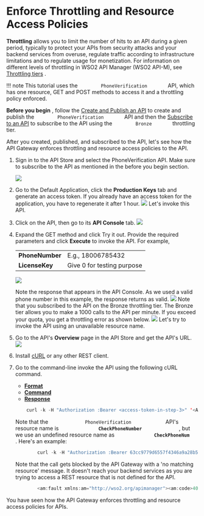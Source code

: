 # Enforce Throttling and Resource Access Policies

**Throttling** allows you to limit the number of hits to an API during a given period, typically to protect your APIs from security attacks and your backend services from overuse, regulate traffic according to infrastructure limitations and to regulate usage for monetization. For information on different levels of throttling in WSO2 API Manager (WSO2 API-M), see [Throttling tiers](_Setting_Throttling_Limits_) .

!!! note
This tutorial uses the `         PhoneVerification        ` API, which has one resource, GET and POST methods to access it and a throttling policy enforced.

**Before you begin** , follow the [Create and Publish an API](_Create_and_Publish_an_API_) to create and publish the `         PhoneVerification        ` API and then the [Subscribe to an API](_Subscribe_to_an_API_) to subscribe to the API using the `         Bronze        ` throttling tier.


After you created, published, and subscribed to the API, let's see how the API Gateway enforces throttling and resource access policies to the API.

1.  Sign in to the API Store and select the PhoneVerification API.
    Make sure to subscribe to the API as mentioned in the before you begin section.

    ![](attachments/103332523/103332512.png)

2.  Go to the Default Application, click the **Production Keys** tab and generate an access token.
    If you already have an access token for the application, you have to regenerate it after 1 hour.
    ![](attachments/103332523/103332516.png)
    Let's invoke this API.

3.  Click on the API, then go to its **API Console** tab.
    ![](attachments/103332523/103332515.png)

4.  Expand the GET method and click Try it out. Provide the required parameters and click **Execute** to invoke the API. For example,

    |                 |                            |
    |-----------------|----------------------------|
    | **PhoneNumber** | E.g., 18006785432          |
    | **LicenseKey**  | Give 0 for testing purpose |

    ![](attachments/103332523/103332511.png)

    Note the response that appears in the API Console. As we used a valid phone number in this example, the response returns as valid.
    ![](attachments/103332523/103332514.png)
    Note that you subscribed to the API on the Bronze throttling tier. The Bronze tier allows you to make a 1000 calls to the API per minute. If you exceed your quota, you get a throttling error as shown below.
    ![](attachments/103332523/103332510.png)
    Let's try to invoke the API using an unavailable resource name.

5.  Go to the API's **Overview** page in the API Store and get the API's URL.
    ![](attachments/103332523/103332513.png)

6.  Install [cURL](http://curl.haxx.se/download.html) or any other REST client.

7.  Go to the command-line invoke the API using the following cURL command.

    -   [**Format**](#Format)
    -   [**Command**](#Command)
    -   [**Response**](#Response)

    ``` java
        curl -k -H "Authorization :Bearer <access-token-in-step-3>" '<API's URL in step 5>/<API's-resource-name>?<parameter1>=<parameter1-value>&<parameter2>=<parameter2-value>'
    ```

    Note that the `              PhoneVerification             ` API's resource name is **`               CheckPhoneNumber              `** , but we use an undefined resource name as **`               CheckPhoneNum              `** . Here's an example:

    ``` java
            curl -k -H "Authorization :Bearer 63cc9779d6557f4346a9a28b5cfd8b53" 'https://localhost:8243/phoneverify/1.0.0/CheckPhoneNum?PhoneNumber=18006785432&LicenseKey=0'
    ```

    Note that the call gets blocked by the API Gateway with a 'no matching resource' message. It doesn't reach your backend services as you are trying to access a REST resource that is not defined for the API.

    ``` java
            <am:fault xmlns:am="http://wso2.org/apimanager"><am:code>404</am:code><am:type>Status report</am:type><am:message>Runtime Error</am:message><am:description>No matching resource found for given API Request</am:description></am:fault>
    ```

You have seen how the API Gateway enforces throttling and resource access policies for APIs.
